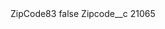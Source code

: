 <?xml version="1.0" encoding="UTF-8"?>
<CustomMetadata xmlns="http://soap.sforce.com/2006/04/metadata" xmlns:xsi="http://www.w3.org/2001/XMLSchema-instance" xmlns:xsd="http://www.w3.org/2001/XMLSchema">
    <label>ZipCode83</label>
    <protected>false</protected>
    <values>
        <field>Zipcode__c</field>
        <value xsi:type="xsd:string">21065</value>
    </values>
</CustomMetadata>
